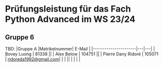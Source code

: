 # Prüfungsleistung für das Fach Python Advanced im WS 23/24
## Gruppe 6
TBD:
|Gruppe A |Matrikelnummer| E-Mail |
|----------------------|---|---|
| Bovey Luong          | 81338 ||
| Alex Below           | 104751 || 
| Pierre Dany Ridoré   |  105071 | ridoreda1992@gmail.com|
|   |   ||
|  |  | |
